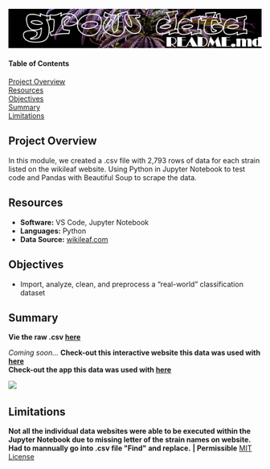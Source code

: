 ![header_pic](/Resources/pics/header_pic.png)
 
#### Table of Contents  

[Project Overview](#project-overview)  
[Resources](#resources)  
[Objectives](#objectives)  
[Summary](#summary)  
[Limitations](#limitations)  
  
## Project Overview  
In this module, we created a .csv file with 2,793 rows of data for each strain listed on the wikileaf website. Using Python in Jupyter Notebook to test code and Pandas with Beautiful Soup to scrape the data.

## Resources  
- **Software:** VS Code, Jupyter Notebook   
- **Languages:** Python  
- **Data Source:** [wikileaf.com](https://www.wikileaf.com/strains/)    

## Objectives  
- Import, analyze, clean, and preprocess a “real-world” classification dataset    

## Summary
**Vie the raw .csv [here](https://raw.githubusercontent.com/Shannon-Goddard/grow_data/main/Resources/csv/ALL_data.csv)**  

*Coming soon...*
**Check-out this interactive website this data was used with [here]()**  
**Check-out the app this data was used with [here]()**

![](/Resources/pics/gif.png)  

## Limitations  
**Not all the individual data websites were able to be executed within the Jupyter Notebook due to missing letter of the strain names on website. Had to mannually go into .csv file "Find" and replace.** **| Permissible** [MIT License](https://github.com/Shannon-Goddard/grow_data/blob/main/LICENSE)
